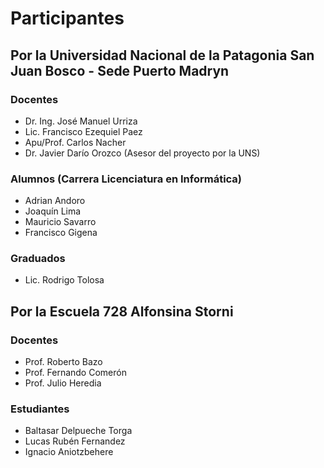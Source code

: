 # Participantes

## Por la Universidad Nacional de la Patagonia San Juan Bosco - Sede Puerto Madryn
### Docentes
* Dr. Ing. José Manuel Urriza
* Lic. Francisco Ezequiel Paez
* Apu/Prof. Carlos Nacher
* Dr. Javier Darío Orozco (Asesor del proyecto por la UNS)

### Alumnos (Carrera Licenciatura en Informática)
* Adrian Andoro
* Joaquín Lima
* Mauricio Savarro
* Francisco Gigena

### Graduados
* Lic. Rodrigo Tolosa

## Por la Escuela 728 Alfonsina Storni
### Docentes
* Prof. Roberto Bazo
* Prof. Fernando Comerón
* Prof. Julio Heredia

### Estudiantes
* Baltasar Delpueche Torga
* Lucas Rubén Fernandez
* Ignacio Aniotzbehere

